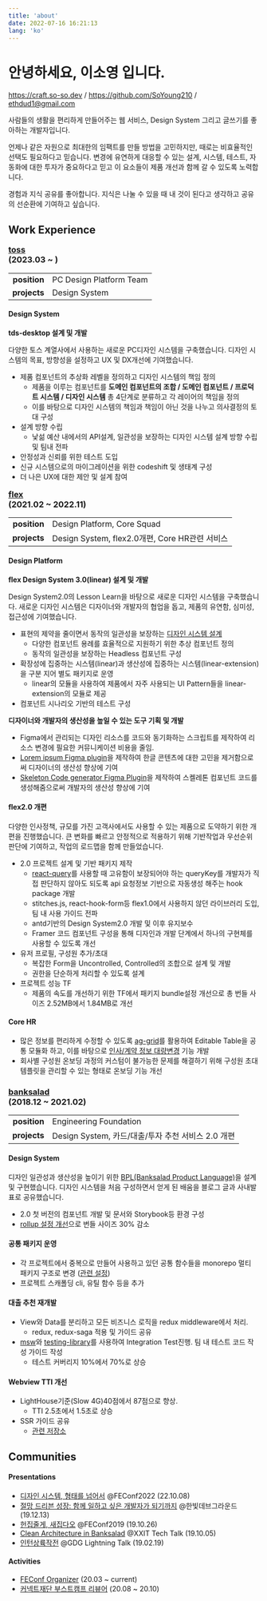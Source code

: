 ```yaml
---
title: 'about'
date: 2022-07-16 16:21:13
lang: 'ko'
---
```


<h1 class='title'>
안녕하세요, 이소영 입니다.
</h1>

<div class='personal-links'>
<a href='https://craft.so-so.dev' target='_blank'>https://craft.so-so.dev</a> / <a href='https://github.com/SoYoung210' target='_blank'>https://github.com/SoYoung210</a> / <a href='mailto:ethdud1@gmail.com' target='_blank'>ethdud1@gmail.com</a>
</div>

사람들의 생활을 편리하게 만들어주는 웹 서비스, Design System 그리고 글쓰기를 좋아하는 개발자입니다.

언제나 같은 자원으로 최대한의 임팩트를 만들 방법을 고민하지만, 때로는 비효율적인 선택도 필요하다고 믿습니다. 변경에 유연하게 대응할 수 있는 설계, 시스템, 테스트, 자동화에 대한 투자가 중요하다고 믿고 이 요소들이 제품 개선과 함께 갈 수 있도록 노력합니다.

경험과 지식 공유를 좋아합니다. 지식은 나눌 수 있을 때 내 것이 된다고 생각하고 공유의 선순환에 기여하고 싶습니다.

<h2>
<span>Work Experience</span>
</h2>

<h3 class='no-border' style='margin-top: 1em;'>
  <a target='_blank' href='https://toss.im/'>toss</a>
  <div class='period'>(2023.03 ~ )</div>
</h3>

|              |                                                         |
| -----------: | ------------------------------------------------------- |
| **position** | PC Design Platform Team |
| **projects** | Design System  |

#### Design System

**tds-desktop 설계 및 개발**

다양한 토스 계열사에서 사용하는 새로운 PC디자인 시스템을 구축했습니다. 디자인 시스템의 목표, 방향성을 설정하고 UX 및 DX개선에 기여했습니다.

- 제품 컴포넌트의 추상화 레벨을 정의하고 디자인 시스템의 책임 정의
  - 제품을 이루는 컴포넌트를 **도메인 컴포넌트의 조합 / 도메인 컴포넌트 / 프로덕트 시스템 / 디자인 시스템** 총 4단계로 분류하고 각 레이어의 책임을 정의
  - 이를 바탕으로 디자인 시스템의 책임과 책임이 아닌 것을 나누고 의사결정의 토대 구성
- 설계 방향 수립
  - 낯섦 예산 내에서의 API설계, 일관성을 보장하는 디자인 시스템 설계 방향 수립 및 팀내 전파
- 안정성과 신뢰를 위한 테스트 도입
- 신규 시스템으로의 마이그레이션을 위한 codeshift 및 생태계 구성
- 더 나은 UX에 대한 제안 및 설계 참여

<h3 class='no-border' style='margin-top: 1em;'>
  <a target='_blank' href='https://flex.team/'>flex</a>
  <div class='period'>(2021.02 ~ 2022.11)</div>
</h3>

|              |                                                         |
| -----------: | ------------------------------------------------------- |
| **position** | Design Platform, Core Squad |
| **projects** | Design System, flex2.0개편, Core HR관련 서비스  |

#### Design Platform

**flex Design System 3.0(linear) 설계 및 개발**

Design System2.0의 Lesson Learn을 바탕으로 새로운 디자인 시스템을 구축했습니다. 새로운 디자인 시스템은 디자이너와 개발자의 협업을 돕고, 제품의 유연함, 심미성, 접근성에 기여했습니다.

- 표현의 제약을 줄이면서 동작의 일관성을 보장하는 [디자인 시스템 설계](https://so-so.dev/react/design-system-decision-record/)
  - 다양한 컴포넌트 용례를 효율적으로 지원하기 위한 추상 컴포넌트 정의
  - 동작의 일관성을 보장하는 Headless 컴포넌트 구성
- 확장성에 집중하는 시스템(linear)과 생산성에 집중하는 시스템(linear-extension)을 구분 지어 별도 패키지로 운영
  - linear의 모듈을 사용하여 제품에서 자주 사용되는 UI Pattern들을 linear-extension의 모듈로 제공
- 컴포넌트 시나리오 기반의 테스트 구성

**디자이너와 개발자의 생산성을 높일 수 있는 도구 기획 및 개발**

- Figma에서 관리되는 디자인 리소스를 코드와 동기화하는 스크립트를 제작하여 리소스 변경에 필요한 커뮤니케이션 비용을 줄임.
- [Lorem ipsum Figma plugin](https://www.figma.com/community/plugin/1097438299470908389/Lorem-ipsum-universal)을 제작하여 한글 콘텐츠에 대한 고민을 제거함으로써 디자이너의 생산성 향상에 기여
- [Skeleton Code generator Figma Plugin](https://www.figma.com/community/plugin/1072079296344464088/figeleton)을 제작하여 스켈레톤 컴포넌트 코드를 생성해줌으로써 개발자의 생산성 향상에 기여

#### flex2.0 개편

다양한 인사정책, 규모를 가진 고객사에서도 사용할 수 있는 제품으로 도약하기 위한 개편을 진행했습니다. 큰 변화를 빠르고 안정적으로 적용하기 위해 기반작업과 우선순위 판단에 기여하고, 작업의 로드맵을 함께 만들었습니다.

- 2.0 프로젝트 설계 및 기반 패키지 제작
  - [react-query](https://tanstack.com/query/v4)를 사용할 때 고유함이 보장되어야 하는 queryKey를 개발자가 직접 판단하지 않아도 되도록 api 요청정보 기반으로 자동생성 해주는 hook package 개발
  - stitches.js, react-hook-form등 flex1.0에서 사용하지 않던 라이브러리 도입, 팀 내 사용 가이드 전파
  - antd기반의 Design System2.0 개발 및 이후 유지보수
  - Framer 코드 컴포넌트 구성을 통해 디자인과 개발 단계에서 하나의 구현체를 사용할 수 있도록 개선
- 유저 프로필, 구성원 추가/초대
  - 복잡한 Form을 Uncontrolled, Controlled의 조합으로 설계 및 개발
  - 권한을 단순하게 처리할 수 있도록 설계
- 프로젝트 성능 TF
  - 제품의 속도를 개선하기 위한 TF에서 패키지 bundle설정 개선으로 총 번들 사이즈 2.52MB에서 1.84MB로 개선

#### Core HR

- 많은 정보를 편리하게 수정할 수 있도록 [ag-grid](https://www.ag-grid.com/)를 활용하여 Editable Table을 공통 모듈화 하고, 이를 바탕으로 [인사/계약 정보 대량변경](https://userguide.flex.team/de413145-ae7a-4643-a7dd-a41e0d61870d#3927052f-651a-457e-926e-71925c9a9bbe) 기능 개발
- 회사별 구성원 온보딩 과정의 커스텀이 불가능한 문제를 해결하기 위해 구성원 초대 템플릿을 관리할 수 있는 형태로 온보딩 기능 개선

<h3 class='no-border'>
  <a href='https://www.banksalad.com/' target='_blank'>banksalad</a>
  <div class='period'>(2018.12 ~ 2021.02)</div>
</h3>

|              |                                                         |
| -----------: | ------------------------------------------------------- |
| **position** | Engineering Foundation |
| **projects** | Design System, 카드/대출/투자 추천 서비스 2.0 개편 |

#### Design System

디자인 일관성과 생산성을 높이기 위한 [BPL(Banksalad Product Language)](https://blog.banksalad.com/tech/banksalad-product-language-design/)을 설계 및 구현했습니다. 디자인 시스템을 처음 구성하면서 얻게 된 배움을 블로그 글과 사내발표로 공유했습니다.

- 2.0 첫 버전의 컴포넌트 개발 및 문서와 Storybook등 환경 구성
- [rollup 설정 개선](https://so-so.dev/tool/rollup/rollupjs-config/)으로 번들 사이즈 30% 감소

#### 공통 패키지 운영

- 각 프로젝트에서 중복으로 만들어 사용하고 있던 공통 함수들을 monorepo 멀티 패키지 구조로 변경 ([관련 설정](https://so-so.dev/pattern/mono-repo-config/))
- 프로젝트 스캐폴딩 cli, 유틸 함수 등을 추가

#### 대출 추천 재개발

- View와 Data를 분리하고 모든 비즈니스 로직을 redux middleware에서 처리.
  - redux, redux-saga 적용 및 가이드 공유
- [msw](https://github.com/mswjs/msw)와 [testing-library](https://testing-library.com/)를 사용하여 Integration Test진행. 팀 내 테스트 코드 작성 가이드 작성
  - 테스트 커버리지 10%에서 70%로 상승

#### Webview TTI 개선

- LightHouse기준(Slow 4G)40점에서 87점으로 향상.
  - TTI 2.5초에서 1.5초로 상승
- SSR 가이드 공유
  - [관련 저장소](https://github.com/SoYoung210/react-ssr-code-splitting)

<h2>
<span>Communities</span>
</h2>

#### Presentations

- [디자인 시스템, 형태를 넘어서](https://speakerdeck.com/soyoung210/dijain-siseutem-hyeongtaereul-neomeoseo) @FEConf2022 (22.10.08)
- [절망 드리븐 성장: 함께 일하고 싶은 개발자가 되기까지](https://speakerdeck.com/soyoung210/jeolmang-deuribeun-seongjang-hamgge-ilhago-sipeun-gaebaljaga-doegiggaji) @한빛데브그라운드 (19.12.13)
- [헌집줄게, 새집다오](https://speakerdeck.com/soyoung210/heonjibjulge-saejibdao-riaegteu-peurojegteu-gujojojeong) @FEConf2019 (19.10.26)
- [Clean Architecture in Banksalad](https://speakerdeck.com/soyoung210/clean-architecture-in-banksalad) @XXIT Tech Talk (19.10.05)
- [인턴상륙작전](https://speakerdeck.com/soyoung210/inteonsangryugjagjeon) @GDG Lightning Talk (19.02.19)

#### Activities

- [FEConf Organizer](https://feconf.kr/) (20.03 ~ current)
- [커넥트재단 부스트캠프 리뷰어](https://boostcamp.connect.or.kr/) (20.08 ~ 20.10)
